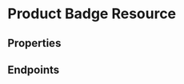 # Product Badge Resource

## Properties

<ResourceProperties :resource="'product_badge'" :lang="'en'"/>

<ResourceScopes :resource="'product_badge'"/>

## Endpoints

[//]: <> (GET ENDPOINT)
<ResourceEndpoint :resource="'product_badge'" :endpoint="'get'" :lang="'en'">

<template v-slot:responseJSON>

<<< @/docs/fixtures/api/product_badge/response/json/get_id.json

</template>

<template v-slot:responseXML>

<<< @/docs/fixtures/api/product_badge/response/xml/get_id.xml

</template>

</ResourceEndpoint>

[//]: <> (GETCOLLECTION ENDPOINT)
<ResourceEndpoint :resource="'product_badge'" :endpoint="'getCollection'" :lang="'en'">

<template v-slot:responseJSON>

<<< @/docs/fixtures/api/product_badge/response/json/get_page.json

</template>

<template v-slot:responseXML>

<<< @/docs/fixtures/api/product_badge/response/xml/get_page.xml

</template>

</ResourceEndpoint>

[//]: <> (POST ENDPOINT)
<ResourceEndpoint :resource="'product_badge'" :endpoint="'post'" :lang="'en'">

<template v-slot:request>

<<< @/docs/fixtures/api/product_badge/request/post.json

</template>

<template v-slot:responseJSON>

<<< @/docs/fixtures/api/product_badge/response/json/get_id.json

</template>

<template v-slot:responseXML>

<<< @/docs/fixtures/api/product_badge/response/xml/get_id.xml

</template>

</ResourceEndpoint>

[//]: <> (PUT ENDPOINT)
<ResourceEndpoint :resource="'product_badge'" :endpoint="'put'" :lang="'en'">

<template v-slot:request>

<<< @/docs/fixtures/api/product_badge/request/post.json

</template>

<template v-slot:responseJSON>

<<< @/docs/fixtures/api/product_badge/response/json/get_id.json

</template>

<template v-slot:responseXML>

<<< @/docs/fixtures/api/product_badge/response/xml/get_id.xml

</template>

</ResourceEndpoint>

[//]: <> (DELETE ENDPOINT)
<ResourceEndpoint :resource="'product_badge'" :endpoint="'delete'" :lang="'en'"/>


